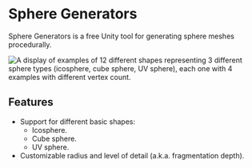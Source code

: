 # Sphere Generators
Sphere Generators is a free Unity tool for generating sphere meshes procedurally.

![A display of examples of 12 different shapes representing 3 different sphere types (icosphere, cube sphere, UV sphere), each one with 4 examples with different vertex count.](https://blog.matheusamazonas.net/assets/images/post22/sphere_display.png)

## Features
- Support for different basic shapes:
  - Icosphere.
  - Cube sphere.
  - UV sphere.
- Customizable radius and level of detail (a.k.a. fragmentation depth). 